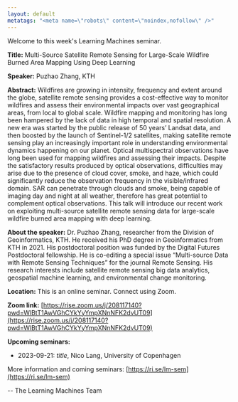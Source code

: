```yaml
---
layout: default
metatags: "<meta name=\"robots\" content=\"noindex,nofollow\" />"
---
```

Welcome to this week's Learning Machines seminar.

**Title:** Multi-Source Satellite Remote Sensing for Large-Scale Wildfire Burned Area Mapping Using Deep Learning

**Speaker:** Puzhao Zhang, KTH

**Abstract:** Wildfires are growing in intensity, frequency and extent around the globe, satellite remote sensing provides a cost-effective way to monitor wildfires and assess their environmental impacts over vast geographical areas, from local to global scale. Wildfire mapping and monitoring has long been hampered by the lack of data in high temporal and spatial resolution. A new era was started by the public release of 50 years’ Landsat data, and then boosted by the launch of Sentinel-1/2 satellites, making satellite remote sensing play an increasingly important role in understanding environmental dynamics happening on our planet. Optical multispectral observations have long been used for mapping wildfires and assessing their impacts. Despite the satisfactory results produced by optical observations, difficulties may arise due to the presence of cloud cover, smoke, and haze, which could significantly reduce the observation frequency in the visible/infrared domain. SAR can penetrate through clouds and smoke, being capable of imaging day and night at all weather, therefore has great potential to complement optical observations. This talk will introduce our recent work on exploiting multi-source satellite remote sensing data for large-scale wildfire burned area mapping with deep learning.

**About the speaker:** Dr. Puzhao Zhang, researcher from the Division of Geoinformatics, KTH. He received his PhD degree in Geoinformatics from KTH in 2021. His postdoctoral position was funded by the Digital Futures Postdoctoral fellowship. He is co-editing a special issue “Multi-source Data with Remote Sensing Techniques” for the journal Remote Sensing. His research interests include satellite remote sensing big data analytics, geospatial machine learning, and environmental change monitoring.

**Location:** This is an online seminar. Connect using Zoom.

**Zoom link:** [https://rise.zoom.us/j/208117140?pwd=WlBtT1AwVGhCYkYyYmpXNnNFK2dvUT09](https://rise.zoom.us/j/208117140?pwd=WlBtT1AwVGhCYkYyYmpXNnNFK2dvUT09)

**Upcoming seminars:**

* 2023-09-21: *title*, Nico Lang, University of Copenhagen

More information and coming seminars: [https://ri.se/lm-sem](https://ri.se/lm-sem)

-- The Learning Machines Team

